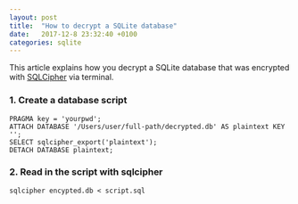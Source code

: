 ```yaml
---
layout: post
title:  "How to decrypt a SQLite database"
date:   2017-12-8 23:32:40 +0100
categories: sqlite
---
```

This article explains how you decrypt a SQLite database that was encrypted with [SQLCipher](https://github.com/sqlcipher/sqlcipher) via terminal.

### 1. Create a database script

```
PRAGMA key = 'yourpwd';
ATTACH DATABASE '/Users/user/full-path/decrypted.db' AS plaintext KEY '';
SELECT sqlcipher_export('plaintext');
DETACH DATABASE plaintext;
```

### 2. Read in the script with sqlcipher

```
sqlcipher encypted.db < script.sql
```

